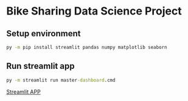 # Bike Sharing Data Science Project

## Setup environment
```cmd
py -m pip install streamlit pandas numpy matplotlib seaborn
```

## Run streamlit app
```cmd
py -m streamlit run master-dashboard.cmd
```
[Streamlit APP](https://ds-bike-sharing-j9tu3t7zkdzzpkkkqv9w4h.streamlit.app/)
